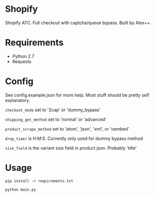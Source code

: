 # Shopify
Shopify ATC. Full checkout with captcha/queue bypass. Built by Alex++.

# Requirements

* Python 2.7
* Requests

# Config

See config.example.json for more help. Most stuff should be pretty self explanatory. 

```checkout_mode``` set to '2cap' or 'dummy_bypass'

```shipping_get_method``` set to 'normal' or 'advanced'

```product_scrape_method``` set to 'atom', 'json', 'xml', or 'oembed'

```drop_timer``` is H:M:S. Currently only used for dummy bypass method

```size_field``` is the variant size field in product json. Probably 'title'

# Usage

```buildoutcfg
pip install -r requirements.txt

python main.py
```